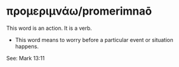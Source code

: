 # προμεριμνάω/promerimnaō
This word is an action. It is a verb.
* This word means to worry before a particular event or situation happens.

See: Mark 13:11
